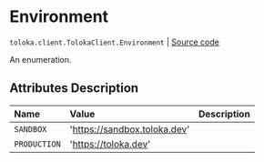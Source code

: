 # Environment
`toloka.client.TolokaClient.Environment` | [Source code](https://github.com/Toloka/toloka-kit/blob/v1.2.2/src/client/__init__.py#L253)

An enumeration.

## Attributes Description

| Name | Value | Description |
| :------| :-----------| :----------| 
`SANDBOX`|'https://sandbox.toloka.dev'|
`PRODUCTION`|'https://toloka.dev'|
